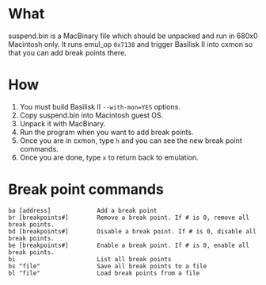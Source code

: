 # What
suspend.bin is a MacBinary file which should be unpacked and run in 680x0 Macintosh only. It runs emul_op `0x7138` and trigger Basilisk II into cxmon so that you can add break points there.

# How
1. You must build Basilisk II `--with-mon=YES` options.
1. Copy suspend.bin into Macintosh guest OS.
1. Unpack it with MacBinary.
1. Run the program when you want to add break points.
1. Once you are in cxmon, type `h` and you can see the new break point commands.
1. Once you are done, type `x` to return back to emulation.

# Break point commands

```
ba [address]             Add a break point
br [breakpoints#]        Remove a break point. If # is 0, remove all break points.
bd [breakpoints#]        Disable a break point. If # is 0, disable all break points.
be [breakpoints#]        Enable a break point. If # is 0, enable all break points.
bi                       List all break points
bs "file"                Save all break points to a file
bl "file"                Load break points from a file
```
